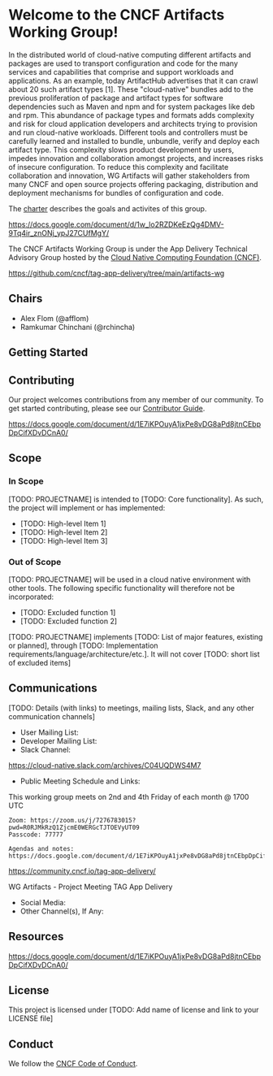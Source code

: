 <!-- template begins here-->

# Welcome to the CNCF Artifacts Working Group!

<!-- Mission Statement -->

In the distributed world of cloud-native computing different artifacts and
packages are used to transport configuration and code for the many services and
capabilities that comprise and support workloads and applications. As an
example, today ArtifactHub advertises that it can crawl about 20 such artifact
types [1]. These "cloud-native" bundles add to the previous proliferation of
package and artifact types for software dependencies such as Maven and npm and
for system packages like deb and rpm. This abundance of package types and
formats adds complexity and risk for cloud application developers and
architects trying to provision and run cloud-native workloads. Different tools
and controllers must be carefully learned and installed to bundle, unbundle,
verify and deploy each artifact type. This complexity slows product development
by users, impedes innovation and collaboration amongst projects, and increases
risks of insecure configuration. To reduce this complexity and facilitate
collaboration and innovation, WG Artifacts will gather stakeholders from many
CNCF and open source projects offering packaging, distribution and deployment
mechanisms for bundles of configuration and code.

<!-- More information about crafting your mission statement with examples -->

The [charter](charter.md) describes the goals and activites of this group.

https://docs.google.com/document/d/1w_lo2RZDKeEzQg4DMV-9Tq4ir_znONj_ypJ27CUfMgY/

<!-- https://contribute.cncf.io/maintainers/governance/charter/ -->

The CNCF Artifacts Working Group is under the App Delivery Technical Advisory Group hosted by the [Cloud Native Computing Foundation (CNCF)](https://cncf.io).

https://github.com/cncf/tag-app-delivery/tree/main/artifacts-wg

## Chairs
  * Alex Flom (@afflom)
  * Ramkumar Chinchani (@rchincha)

## Getting Started

<!-- Include enough details to get started using, or at least building, the
project here and link to other docs with more detail as needed.  Depending on
the nature of the project and its current development status, this might
include:
* quick installation/build instructions
* a few simple examples of use
* basic prerequisites
--> 

## Contributing
<!-- Template: https://github.com/cncf/project-template/blob/main/CONTRIBUTING.md -->

Our project welcomes contributions from any member of our community. To get
started contributing, please see our [Contributor Guide](CONTRIBUTING.md).

https://docs.google.com/document/d/1E7iKPOuyA1jxPe8vDG8aPd8jtnCEbpDpCifXDvDCnA0/

## Scope
<!-- If this section is too long, you might consider moving it to a SCOPE.md -->
<!-- More information about creating your scope with links to examples -->
<!-- https://contribute.cncf.io/maintainers/governance/charter/ -->

### In Scope

[TODO: PROJECTNAME] is intended to [TODO: Core functionality]. As such, the
project will implement or has implemented:

* [TODO: High-level Item 1]
* [TODO: High-level Item 2]
* [TODO: High-level Item 3]


### Out of Scope

[TODO: PROJECTNAME] will be used in a cloud native environment with other
tools. The following specific functionality will therefore not be incorporated:

* [TODO: Excluded function 1]
* [TODO: Excluded function 2]


[TODO: PROJECTNAME] implements [TODO: List of major features, existing or
planned], through [TODO: Implementation
requirements/language/architecture/etc.]. It will not cover [TODO: short list
of excluded items]

## Communications

<!-- Fill in the communications channels you actually use.  These should all be public channels anyone
can join, and there should be several ways that users and contributors can reach project maintainers. 
If you have recurring/regular meetings, list those or a link to a publicy-readable calendar so that
prospective contributors know when and where to engage with you. -->

[TODO: Details (with links) to meetings, mailing lists, Slack, and any other communication channels]

* User Mailing List:
* Developer Mailing List:
* Slack Channel: 

https://cloud-native.slack.com/archives/C04UQDWS4M7

* Public Meeting Schedule and Links: 

This working group meets on 2nd and 4th Friday of each month @ 1700 UTC

    Zoom: https://zoom.us/j/7276783015?pwd=R0RJMkRzQ1ZjcmE0WERGcTJTOEVyUT09
    Passcode: 77777

    Agendas and notes: https://docs.google.com/document/d/1E7iKPOuyA1jxPe8vDG8aPd8jtnCEbpDpCifXDvDCnA0/

https://community.cncf.io/tag-app-delivery/

WG Artifacts - Project Meeting
TAG App Delivery

* Social Media:
* Other Channel(s), If Any:

## Resources

https://docs.google.com/document/d/1E7iKPOuyA1jxPe8vDG8aPd8jtnCEbpDpCifXDvDCnA0/

## License

<!-- Template: https://github.com/cncf/project-template/blob/main/LICENSE -->
This project is licensed under [TODO: Add name of license and link to your LICENSE file]

## Conduct

<!-- Template: https://github.com/cncf/project-template/blob/main/CODE_OF_CONDUCT.md -->
We follow the [CNCF Code of Conduct](CODE_OF_CONDUCT.md).
